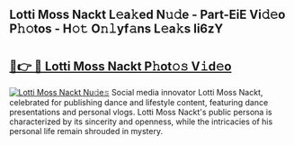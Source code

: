 ## Lotti Moss Nackt L𝚎a𝚔ed N𝚞𝚍e - Part-EiE Vi𝚍𝚎o P𝚑𝚘tos - H𝚘𝚝 O𝚗𝚕yf𝚊ns L𝚎a𝚔s Ii6zY

# <h2><a href="http://kfdf9s.oniu.top/?m=Lotti+Moss+Nackt">🔗👉 🔴 Lotti Moss Nackt P𝚑ot𝚘𝚜 V𝚒d𝚎o</a></h2>

[![Lotti Moss Nackt Nu𝚍e𝚜](https://i.imgur.com/0qMVB7G.gif)](http://kfdf9s.oniu.top/?m=Lotti+Moss+Nackt)
Social media innovator Lotti Moss Nackt, celebrated for publishing dance and lifestyle content, featuring dance presentations and personal vlogs. Lotti Moss Nackt's public persona is characterized by its sincerity and openness, while the intricacies of his personal life remain shrouded in mystery.  
